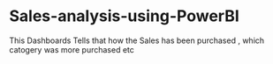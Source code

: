 # Sales-analysis-using-PowerBI
This Dashboards Tells that how the Sales has been purchased , which catogery was more purchased etc
